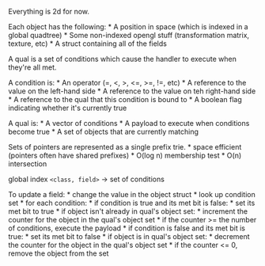 Everything is 2d for now.

Each object has the following:
    * A position in space (which is indexed in a global quadtree)
    * Some non-indexed opengl stuff (transformation matrix, texture, etc)
    * A struct containing all of the fields

A qual is a set of conditions which cause the handler to execute when they're all met.

A condition is:
    * An operator (=, <, >, <=, >=, !=, etc)
    * A reference to the value on the left-hand side
    * A reference to the value on teh right-hand side
    * A reference to the qual that this condition is bound to
    * A boolean flag indicating whether it's currently true

A qual is:
    * A vector of conditions
    * A payload to execute when conditions become true
    * A set of objects that are currently matching

Sets of pointers are represented as a single prefix trie.
    * space efficient (pointers often have shared prefixes)
    * O(log n) membership test
    * O(n) intersection

global index `<class, field>` -> set of conditions

To update a field:
    * change the value in the object struct
    * look up condition set
    * for each condition:
        * if condition is true and its met bit is false:
            * set its met bit to true
            * if object isn't already in qual's object set:
                * increment the counter for the object in the qual's object set
                * if the counter >= the number of conditions, execute the payload
        * if condition is false and its met bit is true:
            * set its met bit to false
            * if object is in qual's object set:
                * decrement the counter for the object in the qual's object set
                * if the counter <= 0, remove the object from the set
